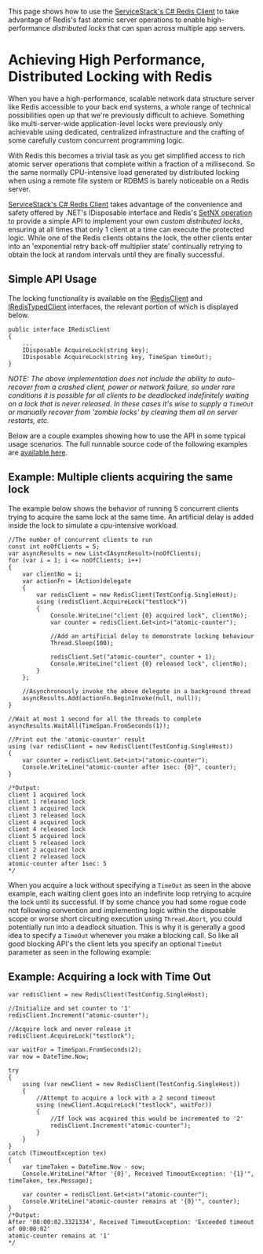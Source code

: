 This page shows how to use the [ServiceStack's C# Redis Client](~/redis-client/redis-client) to take advantage of Redis's fast atomic server operations to enable high-performance *distributed locks* that can span across multiple app servers.

# Achieving High Performance, Distributed Locking with Redis 

When you have a high-performance, scalable network data structure server like Redis accessible to your back end systems, a whole range of technical possibilities open up that we're previously difficult to achieve. Something like multi-server-wide application-level locks were previously only achievable using dedicated, centralized infrastructure and the crafting of some carefully custom concurrent programming logic. 

With Redis this becomes a trivial task as you get simplified access to rich atomic server operations that complete within a fraction of a millisecond. So the same normally CPU-intensive load generated by distributed locking when using a remote file system or RDBMS is barely noticeable on a Redis server.

[ServiceStack's C# Redis Client](~/redis-client/redis-client) takes advantage of the convenience and safety offered by .NET's IDisposable interface and Redis's 
[SetNX operation](http://code.google.com/p/redis/wiki/SetnxCommand) to provide a simple API to implement your own *custom distributed locks*, ensuring at all times that only 
1 client at a time can execute the protected logic. While one of the Redis clients obtains the lock, the other clients enter into an 'exponential retry back-off multiplier state' 
continually retrying to obtain the lock at random intervals until they are finally successful.

## Simple API Usage 
The locking functionality is available on the [IRedisClient](IRedisClient) and [IRedisTypedClient](IRedisTypedClient) interfaces, the relevant portion of which is displayed below.

	public interface IRedisClient
	{
	    ...
	    IDisposable AcquireLock(string key);
	    IDisposable AcquireLock(string key, TimeSpan timeOut);
	}


_NOTE: The above implementation does not include the ability to auto-recover from a crashed client, power or network failure, so under rare conditions it is possible for all clients to be deadlocked indefinitely waiting on a lock that is never released. In these cases it's wise to supply a `TimeOut` or manually recover from 'zombie locks' by clearing them all on server restarts, etc._

Below are a couple examples showing how to use the API in some typical usage scenarios. The full runnable source code of the following examples are 
[available here](https://github.com/ServiceStack/ServiceStack.Redis/blob/master/tests/ServiceStack.Redis.Tests/Examples/SimpleLocks.cs).

## Example: Multiple clients acquiring the same lock 

The example below shows the behavior of running 5 concurrent clients trying to acquire the same lock at the same time.
An artificial delay is added inside the lock to simulate a cpu-intensive workload.


	//The number of concurrent clients to run
	const int noOfClients = 5;
	var asyncResults = new List<IAsyncResult>(noOfClients);
	for (var i = 1; i <= noOfClients; i++)
	{
		var clientNo = i;
		var actionFn = (Action)delegate
		{
			var redisClient = new RedisClient(TestConfig.SingleHost);
			using (redisClient.AcquireLock("testlock"))
			{
				Console.WriteLine("client {0} acquired lock", clientNo);
				var counter = redisClient.Get<int>("atomic-counter");

				//Add an artificial delay to demonstrate locking behaviour
				Thread.Sleep(100);

				redisClient.Set("atomic-counter", counter + 1);
				Console.WriteLine("client {0} released lock", clientNo);
			}
		};

		//Asynchronously invoke the above delegate in a background thread
		asyncResults.Add(actionFn.BeginInvoke(null, null));
	}

	//Wait at most 1 second for all the threads to complete
	asyncResults.WaitAll(TimeSpan.FromSeconds(1));

	//Print out the 'atomic-counter' result
	using (var redisClient = new RedisClient(TestConfig.SingleHost))
	{
		var counter = redisClient.Get<int>("atomic-counter");
		Console.WriteLine("atomic-counter after 1sec: {0}", counter);
	}

	/*Output:
	client 1 acquired lock
	client 1 released lock
	client 3 acquired lock
	client 3 released lock
	client 4 acquired lock
	client 4 released lock
	client 5 acquired lock
	client 5 released lock
	client 2 acquired lock
	client 2 released lock
	atomic-counter after 1sec: 5
	*/


When you acquire a lock without specifying a `TimeOut` as seen in the above example, each waiting client goes into an indefinite loop retrying to acquire the lock until its successful. 
If by some chance you had some rogue code not following convention and implementing logic within the disposable scope or worse short circuiting execution using `Thread.Abort`, 
you could potentially run into a deadlock situation. This is why it is generally a good idea to specify a `TimeOut` whenever you make a blocking call. So like all good blocking API's 
the client lets you specify an optional `TimeOut` parameter as seen in the following example:

## Example: Acquiring a lock with Time Out 

	var redisClient = new RedisClient(TestConfig.SingleHost);

	//Initialize and set counter to '1'
	redisClient.Increment("atomic-counter"); 

	//Acquire lock and never release it
	redisClient.AcquireLock("testlock");

	var waitFor = TimeSpan.FromSeconds(2);
	var now = DateTime.Now;

	try
	{
		using (var newClient = new RedisClient(TestConfig.SingleHost))
		{
			//Attempt to acquire a lock with a 2 second timeout
			using (newClient.AcquireLock("testlock", waitFor))
			{
				//If lock was acquired this would be incremented to '2'
				redisClient.Increment("atomic-counter"); 
			}
		}
	}
	catch (TimeoutException tex)
	{
		var timeTaken = DateTime.Now - now;
		Console.WriteLine("After '{0}', Received TimeoutException: '{1}'", timeTaken, tex.Message);

		var counter = redisClient.Get<int>("atomic-counter");
		Console.WriteLine("atomic-counter remains at '{0}'", counter);
	}
	/*Output:
	After '00:00:02.3321334', Received TimeoutException: 'Exceeded timeout of 00:00:02'
	atomic-counter remains at '1'
	*/
